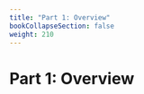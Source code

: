 ```yaml
---
title: "Part 1: Overview"
bookCollapseSection: false
weight: 210
---
```


# Part 1: Overview


<!-- want to see it fast? check "get familiar ..." tutorial

A high level recipe + links to "Parts" (envs, pipelines, search)

brief explanation of what it means to use Kosli

need to elaborate on more specific use cases/corner cases
running commands - where? figure out a nice way to display the information and stick to the style for all commands
output together with command? (for "Getting started" section)

text redundancy - includes? -->
